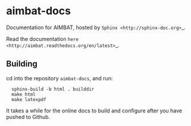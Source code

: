 aimbat-docs
===========

Documentation for AIMBAT, hosted by `Sphinx <http://sphinx-doc.org>`_.

Read the documentation `here <http://aimbat.readthedocs.org/en/latest>`_.

Building
--------
cd into the repository `aimbat-docs`, and run:
````
  sphinx-build -b html . builddir
  make html
  make latexpdf
````
It takes a while for the online docs to build and configure after you have pushed to Github.
